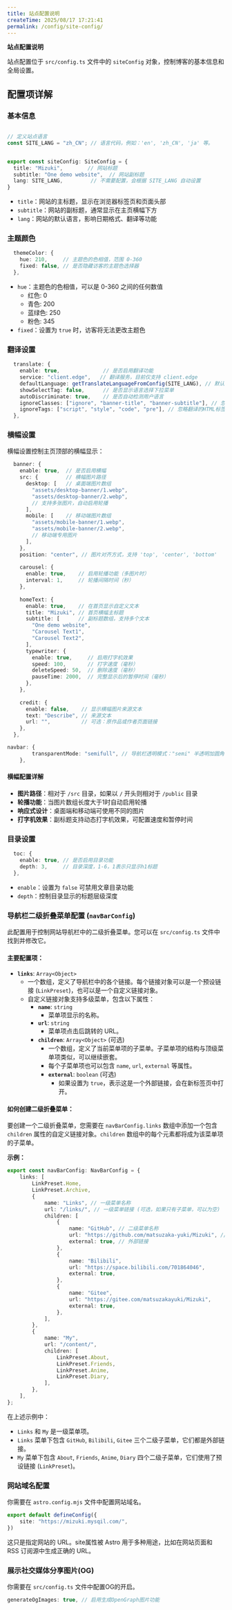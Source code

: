 ```yaml
---
title: 站点配置说明
createTime: 2025/08/17 17:21:41
permalink: /config/site-config/
---
```


**站点配置说明**

站点配置位于 `src/config.ts` 文件中的 `siteConfig` 对象，控制博客的基本信息和全局设置。

## 配置项详解

### 基本信息

```typescript

// 定义站点语言
const SITE_LANG = "zh_CN"; // 语言代码，例如：'en', 'zh_CN', 'ja' 等。


export const siteConfig: SiteConfig = {
  title: "Mizuki",        // 网站标题
  subtitle: "One demo website",  // 网站副标题
  lang: SITE_LANG,         // 不需要配置，会根据 SITE_LANG 自动设置
}
```

- `title`：网站的主标题，显示在浏览器标签页和页面头部
- `subtitle`：网站的副标题，通常显示在主页横幅下方
- `lang`：网站的默认语言，影响日期格式、翻译等功能

### 主题颜色

```typescript
  themeColor: {
    hue: 210,     // 主题色的色相值，范围 0-360
    fixed: false, // 是否隐藏访客的主题色选择器
  },
```

- `hue`：主题色的色相值，可以是 0-360 之间的任何数值
  - 红色: 0
  - 青色: 200
  - 蓝绿色: 250
  - 粉色: 345
- `fixed`：设置为 `true` 时，访客将无法更改主题色

### 翻译设置

```typescript
  translate: {
    enable: true,              // 是否启用翻译功能
    service: "client.edge",   // 翻译服务，目前仅支持 client.edge
    defaultLanguage: getTranslateLanguageFromConfig(SITE_LANG), // 默认翻译语言
    showSelectTag: false,      // 是否显示语言选择下拉菜单
    autoDiscriminate: true,    // 是否自动检测用户语言
    ignoreClasses: ["ignore", "banner-title", "banner-subtitle"], // 忽略翻译的CSS类名
    ignoreTags: ["script", "style", "code", "pre"], // 忽略翻译的HTML标签
  },
```

### 横幅设置

横幅设置控制主页顶部的横幅显示：

```typescript
  banner: {
    enable: true,  // 是否启用横幅
    src: {         // 横幅图片路径
      desktop: [   // 桌面端图片数组
        "assets/desktop-banner/1.webp",
        "assets/desktop-banner/2.webp",
        // 支持多张图片，自动启用轮播
      ],
      mobile: [    // 移动端图片数组
        "assets/mobile-banner/1.webp",
        "assets/mobile-banner/2.webp",
        // 移动端专用图片
      ],
    },
    position: "center", // 图片对齐方式，支持 'top', 'center', 'bottom'
    
    carousel: {
      enable: true,    // 启用轮播功能（多图片时）
      interval: 1,     // 轮播间隔时间（秒）
    },
    
    homeText: {
      enable: true,    // 在首页显示自定义文本
      title: "Mizuki", // 首页横幅主标题
      subtitle: [      // 副标题数组，支持多个文本
        "One demo website",
        "Carousel Text1",
        "Carousel Text2",
      ],
      typewriter: {
        enable: true,     // 启用打字机效果
        speed: 100,       // 打字速度（毫秒）
        deleteSpeed: 50,  // 删除速度（毫秒）
        pauseTime: 2000,  // 完整显示后的暂停时间（毫秒）
      },
    },
    
    credit: {
      enable: false,    // 显示横幅图片来源文本
      text: "Describe", // 来源文本
      url: "",          // 可选：原作品或作者页面链接
    },
  },

navbar: {
		transparentMode: "semifull", // 导航栏透明模式："semi" 半透明加圆角，"full" 完全透明，"semifull" 动态透明
	},
```

#### 横幅配置详解

- **图片路径**：相对于 `/src` 目录，如果以 `/` 开头则相对于 `/public` 目录
- **轮播功能**：当图片数组长度大于1时自动启用轮播
- **响应式设计**：桌面端和移动端可使用不同的图片
- **打字机效果**：副标题支持动态打字机效果，可配置速度和暂停时间

### 目录设置

```typescript
  toc: {
    enable: true, // 是否启用目录功能
    depth: 3,     // 目录深度，1-6，1表示只显示h1标题
  },
```

- `enable`：设置为 `false` 可禁用文章目录功能
- `depth`：控制目录显示的标题层级深度



### 导航栏二级折叠菜单配置 (`navBarConfig`)

此配置用于控制网站导航栏中的二级折叠菜单。您可以在 `src/config.ts` 文件中找到并修改它。

#### 主要配置项：

*   **`links`**: `Array<Object>`
    *   一个数组，定义了导航栏中的各个链接。每个链接对象可以是一个预设链接 (`LinkPreset`)，也可以是一个自定义链接对象。
    *   自定义链接对象支持多级菜单，包含以下属性：
        *   **`name`**: `string`
            *   菜单项显示的名称。
        *   **`url`**: `string`
            *   菜单项点击后跳转的 URL。
        *   **`children`**: `Array<Object>` (可选)
            *   一个数组，定义了当前菜单项的子菜单。子菜单项的结构与顶级菜单项类似，可以继续嵌套。
            *   每个子菜单项也可以包含 `name`, `url`, `external` 等属性。
            *   **`external`**: `boolean` (可选)
                *   如果设置为 `true`，表示这是一个外部链接，会在新标签页中打开。

#### 如何创建二级折叠菜单：

要创建一个二级折叠菜单，您需要在 `navBarConfig.links` 数组中添加一个包含 `children` 属性的自定义链接对象。`children` 数组中的每个元素都将成为该菜单项的子菜单。

**示例：**

```typescript
export const navBarConfig: NavBarConfig = {
	links: [
		LinkPreset.Home,
		LinkPreset.Archive,
		{
			name: "Links", // 一级菜单名称
			url: "/links/", // 一级菜单链接 (可选，如果只有子菜单，可以为空)
			children: [
				{
					name: "GitHub", // 二级菜单名称
					url: "https://github.com/matsuzaka-yuki/Mizuki", // 二级菜单链接
					external: true, // 外部链接
				},
				{
					name: "Bilibili",
					url: "https://space.bilibili.com/701864046",
					external: true,
				},
				{
					name: "Gitee",
					url: "https://gitee.com/matsuzakayuki/Mizuki",
					external: true,
				},
			],
		},
		{
			name: "My",
			url: "/content/",
			children: [
				LinkPreset.About,
				LinkPreset.Friends,
				LinkPreset.Anime,
				LinkPreset.Diary,
			],
		},
	],
};
```

在上述示例中：

*   `Links` 和 `My` 是一级菜单项。
*   `Links` 菜单下包含 `GitHub`, `Bilibili`, `Gitee` 三个二级子菜单，它们都是外部链接。
*   `My` 菜单下包含 `About`, `Friends`, `Anime`, `Diary` 四个二级子菜单，它们使用了预设链接 (`LinkPreset`)。

### 网站域名配置

你需要在 `astro.config.mjs` 文件中配置网站域名。

```typescript
export default defineConfig({
	site: "https://mizuki.mysqil.com/",
})
```

这只是指定网站的 URL。site属性被 Astro 用于多种用途，比如在网站页面和 RSS 订阅源中生成正确的 URL。


### 展示社交媒体分享图片(OG)

你需要在 `src/config.ts` 文件中配置OG的开启。

```typescript
generateOgImages: true, // 启用生成OpenGraph图片功能
```
